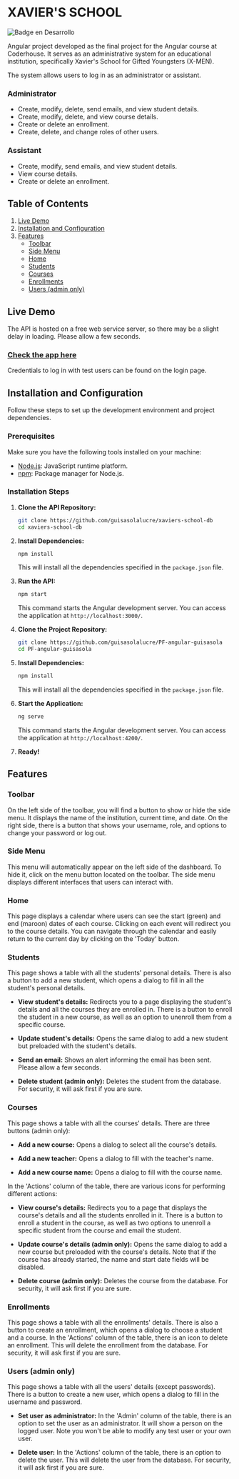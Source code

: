 # XAVIER'S SCHOOL

![Badge en Desarrollo](https://img.shields.io/badge/STATUS-FINISHED-green)

Angular project developed as the final project for the Angular course at Coderhouse. It serves as an administrative system for an educational institution, specifically Xavier's School for Gifted Youngsters (X-MEN).

The system allows users to log in as an administrator or assistant.

### Administrator

- Create, modify, delete, send emails, and view student details.
- Create, modify, delete, and view course details.
- Create or delete an enrollment.
- Create, delete, and change roles of other users.

### Assistant

- Create, modify, send emails, and view student details.
- View course details.
- Create or delete an enrollment.

## Table of Contents

1. [Live Demo](#live-demo)
2. [Installation and Configuration](#installation-and-configuration)
3. [Features](#features)
   - [Toolbar](#toolbar)
   - [Side Menu](#side-menu)
   - [Home](#home)
   - [Students](#students)
   - [Courses](#courses)
   - [Enrollments](#enrollments)
   - [Users (admin only)](#users-admin-only)

## Live Demo

The API is hosted on a free web service server, so there may be a slight delay in loading. Please allow a few seconds.

### [Check the app here](https://guisasolalucre.github.io/PF-angular-guisasola/)

Credentials to log in with test users can be found on the login page.

## Installation and Configuration

Follow these steps to set up the development environment and project dependencies.

### Prerequisites

Make sure you have the following tools installed on your machine:

- [Node.js](https://nodejs.org/): JavaScript runtime platform.
- [npm](https://www.npmjs.com/): Package manager for Node.js.

### Installation Steps

1. **Clone the API Repository:**

    ```bash
    git clone https://github.com/guisasolalucre/xaviers-school-db
    cd xaviers-school-db
    ```

2. **Install Dependencies:**

    ```bash
    npm install
    ```

    This will install all the dependencies specified in the `package.json` file.

3. **Run the API:**

    ```bash
    npm start
    ```

    This command starts the Angular development server. You can access the application at `http://localhost:3000/`.

4. **Clone the Project Repository:**

    ```bash
    git clone https://github.com/guisasolalucre/PF-angular-guisasola
    cd PF-angular-guisasola
    ```

5. **Install Dependencies:**

    ```bash
    npm install
    ```

    This will install all the dependencies specified in the `package.json` file.

6. **Start the Application:**

    ```bash
    ng serve
    ```

    This command starts the Angular development server. You can access the application at `http://localhost:4200/`.

7. **Ready!**

## Features

### Toolbar

On the left side of the toolbar, you will find a button to show or hide the side menu. It displays the name of the institution, current time, and date. On the right side, there is a button that shows your username, role, and options to change your password or log out.

### Side Menu

This menu will automatically appear on the left side of the dashboard. To hide it, click on the menu button located on the toolbar. The side menu displays different interfaces that users can interact with.

### Home

This page displays a calendar where users can see the start (green) and end (maroon) dates of each course. Clicking on each event will redirect you to the course details. You can navigate through the calendar and easily return to the current day by clicking on the 'Today' button.

### Students

This page shows a table with all the students' personal details. There is also a button to add a new student, which opens a dialog to fill in all the student's personal details.

- **View student's details:** Redirects you to a page displaying the student's details and all the courses they are enrolled in. There is a button to enroll the student in a new course, as well as an option to unenroll them from a specific course.
  
- **Update student's details:** Opens the same dialog to add a new student but preloaded with the student's details.
  
- **Send an email:** Shows an alert informing the email has been sent. Please allow a few seconds.
  
- **Delete student (admin only):** Deletes the student from the database. For security, it will ask first if you are sure.

### Courses

This page shows a table with all the courses' details. There are three buttons (admin only):

- **Add a new course:** Opens a dialog to select all the course's details.
  
- **Add a new teacher:** Opens a dialog to fill with the teacher's name.
  
- **Add a new course name:** Opens a dialog to fill with the course name.

In the 'Actions' column of the table, there are various icons for performing different actions:

- **View course's details:** Redirects you to a page that displays the course's details and all the students enrolled in it. There is a button to enroll a student in the course, as well as two options to unenroll a specific student from the course and email the student.
  
- **Update course's details (admin only):** Opens the same dialog to add a new course but preloaded with the course's details. Note that if the course has already started, the name and start date fields will be disabled.
  
- **Delete course (admin only):** Deletes the course from the database. For security, it will ask first if you are sure.

### Enrollments

This page shows a table with all the enrollments' details. There is also a button to create an enrollment, which opens a dialog to choose a student and a course. In the 'Actions' column of the table, there is an icon to delete an enrollment. This will delete the enrollment from the database. For security, it will ask first if you are sure.

### Users (admin only)

This page shows a table with all the users' details (except passwords). There is a button to create a new user, which opens a dialog to fill in the username and password.

- **Set user as administrator:** In the 'Admin' column of the table, there is an option to set the user as an administrator. It will show a person on the logged user. Note you won't be able to modify any test user or your own user.
  
- **Delete user:** In the 'Actions' column of the table, there is an option to delete the user. This will delete the user from the database. For security, it will ask first if you are sure.

